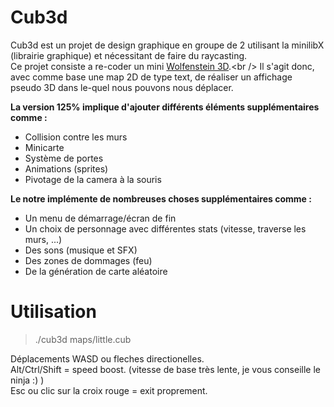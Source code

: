 # Cub3d
Cub3d est un projet de design graphique en groupe de 2 utilisant la minilibX (librairie graphique) et nécessitant de faire du raycasting.<br />
Ce projet consiste a re-coder un mini [Wolfenstein 3D]("https://fr.wikipedia.org/wiki/Wolfenstein_3D").<br />
Il s'agit donc, avec comme base une map 2D de type text, de réaliser un affichage pseudo 3D dans le-quel nous pouvons nous déplacer.<br />

**__La version 125% implique d'ajouter différents éléments supplémentaires comme :<br />__**
- Collision contre les murs<br />
- Minicarte<br />
- Système de portes<br />
- Animations (sprites)<br />
- Pivotage de la camera à la souris<br />

**__Le notre implémente de nombreuses choses supplémentaires comme :<br />__**
- Un menu de démarrage/écran de fin<br />
- Un choix de personnage avec différentes stats (vitesse, traverse les murs, ...)<br />
- Des sons (musique et SFX)<br />
- Des zones de dommages (feu)<br />
- De la génération de carte aléatoire<br />


# Utilisation

> ./cub3d maps/little.cub<br />

Déplacements WASD ou fleches directionelles.<br />
Alt/Ctrl/Shift = speed boost. (vitesse de base très lente, je vous conseille le ninja :) )<br />
Esc ou clic sur la croix rouge = exit proprement.<br />

